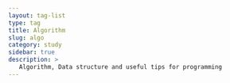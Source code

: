 ```yaml
---
layout: tag-list
type: tag
title: Algorithm
slug: algo
category: study
sidebar: true
description: >
   Algorithm, Data structure and useful tips for programming
---
```

